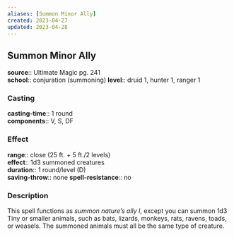 ```yaml
---
aliases: [Summon Minor Ally]
created: 2023-04-27
updated: 2023-04-28
---
```


## Summon Minor Ally

**source**:: Ultimate Magic pg. 241  
**school**:: conjuration (summoning)
**level**:: druid 1, hunter 1, ranger 1

### Casting

**casting-time**:: 1 round  
**components**:: V, S, DF

### Effect

**range**:: close (25 ft. + 5 ft./2 levels)  
**effect**:: 1d3 summoned creatures  
**duration**:: 1 round/level (D)  
**saving-throw**:: none
**spell-resistance**:: no

### Description

This spell functions as *summon nature’s ally I*, except you can summon 1d3 Tiny or smaller animals, such as bats, lizards, monkeys, rats, ravens, toads, or weasels. The summoned animals must all be the same type of creature.

